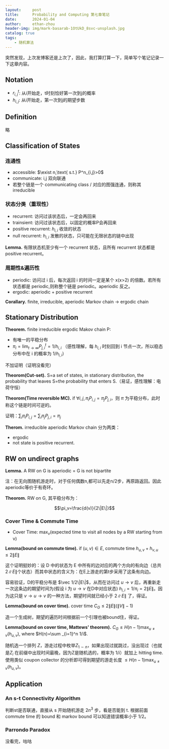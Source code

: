 ```yaml
---
layout:     post
title:      Probability and Computing 第七章笔记
date:       2024-01-04
author:     ethan-zhou
header-img: img/mark-basarab-1OtUkD_8svc-unsplash.jpg
catalog: true
tags:
    - 随机算法
---
```


突然发现，上次发博客还是上次了，因此，我打算打算一下，简单写个笔记记录一下这章内容。

## Notation
- $r^t_{i,j}$: 从i开始走，t时刻恰好第一次到j的概率
- $h_{i,j}$: 从i开始走，第一次到j的期望步数

## Definition
略

## Classification of States
### 连通性
- accessible: $\exist n,\text{ s.t.} P^n_{i,j}>0$
- communicate: i,j 双向联通
- 若整个链是一个 communicating class / 对应的图强连通，则称其 irreducible

### 状态分类（重现性）
- recurrent: 访问过该状态后，一定会再回来
- trainsient: 访问过该状态后，以固定的概率P会再回来
- positive recurrent: $h_{i,i}$ 收敛的状态
- null recurrent: $h_{i,i}$ 发散的状态，只可能在无限状态的链中出现

**Lemma.** 有限状态机至少有一个 recurrent 状态，且所有 recurrent 状态都是 positive recurrent。

### 周期性&遍历性

- periodic: 访问过 i 后，每次返回 i 的时间一定是某个 x(x>2) 的倍数。若所有状态都是 periodic,则称整个链是 periodic。aperiodic 反之。
- ergodic: aperiodic + positive recurrent

**Corallary.** finite, irreducible, aperiodic Markov chain -> ergodic chain

## Stationary Distribution

**Theorem.** finite irreducible ergodic Makov chain P:
- 有唯一的平稳分布
- $\pi_i=\lim_{t\rightarrow\infty} P^t_{j,i}=1/h_{i,i}$ （感性理解，每 $h_{i,i}$ 时刻回到 i 节点一次，所以稳态分布中在 i 的概率为 $1/h_{i,i}$）

不加证明（证明没看完）

**Theorom(Cut-set).** S=a set of states, in stationary distribution, the probability that leaves S=the probability that enters S.（易证，感性理解：电荷守恒）

**Theorom(Time reversible MC).** if $\forall i,j, \pi_i P_{i,j}=\pi_j P_{j,i}$，则 $\pi$ 为平稳分布，此时称这个链是时间可逆的。

证明：$\sum_i \pi_i P_{i,j}=\sum_i \pi_j P_{j,i}=\pi_j$

**Therom.** irreducible aperiodic Markov chain 分为两类：
- ergodic
- not state is positive recurrent.


## RW on undirect graphs

**Lemma.** A RW on G is aperiodic = G is not bipartite

注：在无向图随机游走时，对于任何偶数n,都可以先走n/2步，再原路返回。因此aperiodic等价于有奇环。

**Theorom.** RW on G, 其平稳分布为：

$$\pi_v=\frac{d(v)}{2\|E\|}$$

### Cover Time & Commute Time
- Cover Time: $\max_v(\text{expected time to visit all nodes by a RW starting from v})$

**Lemma(bound on commute time).** if $(u,v)\in E$, commute time $h_{u,v}+h_{v,u}\le 2\|E\|$

这个证明挺妙的：设 D 中的状态为 E 中所有的边对应的两个方向的有向边（总共$2\|E\|$个状态）而其中状态的含义为：在E上游走的第t步采用了这条有向边。

容易验证，D的平稳分布是 $\vec 1/2\|E\|$，从而在访问过 $u\rightarrow v$ 后，再重新走一次这条边的期望时间为(假设 i 为 $u\rightarrow v$ 在D中对应状态) $h_{i,i}=1/\pi_i=2\|E\|$。因为这只是 $v\rightarrow u \rightarrow v$ 的一种方法，期望时间就已经小于 $2\|E\|$ 了，得证。

**Lemma(bound on cover time).** cover time $C_G \le 2\|E\|(\|V\|-1)$

造一个生成树，期望的遍历时间根据前一个引理也被bound住，得证。

**Lemma(bound on cover time, Mattews' theorem).** $C_G \le H(n-1)\max_{u\neq v}(h_{u,v})$, where $H(n)=\sum _{i=1}^n 1/i$.

随机选一个排列 $Z$，游走过程中枚举$Z_{1\sim n}$，如果出现过就跳过，没出现过（也就是$Z_i$ 在前缀中出现时间最晚，因为Z是随机选的，概率为 $1/i$）就加上 hitting time. 使用类似 coupon collector 的分析即可得到期望的游走长度 $\le H(n-1)\max_{u\neq v}(h_{u,v})$。

## Application

### An s-t Connectivity Algorithm

判断st是否联通，直接从 s 开始随机游走 $2n^3$ 步，看是否能到 t. 根据前面 commute time 的 bound 和 markov bound 可以知道错误概率小于 $1/2$。

### Parrondo Paradox

没看完，咕咕
